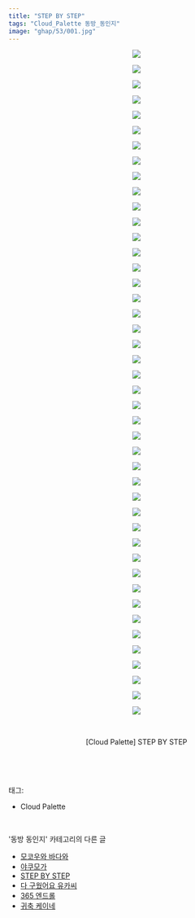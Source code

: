 ```yaml
---
title: "STEP BY STEP"
tags: "Cloud_Palette 동방_동인지"
image: "ghap/53/001.jpg"
---
```

<div class="article">
<p style="text-align: center; clear: none; float: none;"><img src="{{ site.nasurl }}/ghap/53/001.jpg"/></p>
<p style="text-align: center; clear: none; float: none;"><img src="{{ site.nasurl }}/ghap/53/002.png"/></p>
<p style="text-align: center; clear: none; float: none;"><img src="{{ site.nasurl }}/ghap/53/003.jpg"/></p>
<p style="text-align: center; clear: none; float: none;"><img src="{{ site.nasurl }}/ghap/53/004.jpg"/></p>
<p style="text-align: center; clear: none; float: none;"><img src="{{ site.nasurl }}/ghap/53/005.jpg"/></p>
<p style="text-align: center; clear: none; float: none;"><img src="{{ site.nasurl }}/ghap/53/006.jpg"/></p>
<p style="text-align: center; clear: none; float: none;"><img src="{{ site.nasurl }}/ghap/53/007.jpg"/></p>
<p style="text-align: center; clear: none; float: none;"><img src="{{ site.nasurl }}/ghap/53/008.jpg"/></p>
<p style="text-align: center; clear: none; float: none;"><img src="{{ site.nasurl }}/ghap/53/009.jpg"/></p>
<p style="text-align: center; clear: none; float: none;"><img src="{{ site.nasurl }}/ghap/53/010.jpg"/></p>
<p style="text-align: center; clear: none; float: none;"><img src="{{ site.nasurl }}/ghap/53/011.jpg"/></p>
<p style="text-align: center; clear: none; float: none;"><img src="{{ site.nasurl }}/ghap/53/012.jpg"/></p>
<p style="text-align: center; clear: none; float: none;"><img src="{{ site.nasurl }}/ghap/53/013.jpg"/></p>
<p style="text-align: center; clear: none; float: none;"><img src="{{ site.nasurl }}/ghap/53/014.jpg"/></p>
<p style="text-align: center; clear: none; float: none;"><img src="{{ site.nasurl }}/ghap/53/015.jpg"/></p>
<p style="text-align: center; clear: none; float: none;"><img src="{{ site.nasurl }}/ghap/53/016.jpg"/></p>
<p style="text-align: center; clear: none; float: none;"><img src="{{ site.nasurl }}/ghap/53/017.jpg"/></p>
<p style="text-align: center; clear: none; float: none;"><img src="{{ site.nasurl }}/ghap/53/018.jpg"/></p>
<p style="text-align: center; clear: none; float: none;"><img src="{{ site.nasurl }}/ghap/53/019.jpg"/></p>
<p style="text-align: center; clear: none; float: none;"><img src="{{ site.nasurl }}/ghap/53/020.jpg"/></p>
<p style="text-align: center; clear: none; float: none;"><img src="{{ site.nasurl }}/ghap/53/021.jpg"/></p>
<p style="text-align: center; clear: none; float: none;"><img src="{{ site.nasurl }}/ghap/53/022.jpg"/></p>
<p style="text-align: center; clear: none; float: none;"><img src="{{ site.nasurl }}/ghap/53/023.jpg"/></p>
<p style="text-align: center; clear: none; float: none;"><img src="{{ site.nasurl }}/ghap/53/024.jpg"/></p>
<p style="text-align: center; clear: none; float: none;"><img src="{{ site.nasurl }}/ghap/53/025.jpg"/></p>
<p style="text-align: center; clear: none; float: none;"><img src="{{ site.nasurl }}/ghap/53/026.jpg"/></p>
<p style="text-align: center; clear: none; float: none;"><img src="{{ site.nasurl }}/ghap/53/027.jpg"/></p>
<p style="text-align: center; clear: none; float: none;"><img src="{{ site.nasurl }}/ghap/53/028.jpg"/></p>
<p style="text-align: center; clear: none; float: none;"><img src="{{ site.nasurl }}/ghap/53/029.jpg"/></p>
<p style="text-align: center; clear: none; float: none;"><img src="{{ site.nasurl }}/ghap/53/030.jpg"/></p>
<p style="text-align: center; clear: none; float: none;"><img src="{{ site.nasurl }}/ghap/53/031.jpg"/></p>
<p style="text-align: center; clear: none; float: none;"><img src="{{ site.nasurl }}/ghap/53/032.jpg"/></p>
<p style="text-align: center; clear: none; float: none;"><img src="{{ site.nasurl }}/ghap/53/033.jpg"/></p>
<p style="text-align: center; clear: none; float: none;"><img src="{{ site.nasurl }}/ghap/53/034.jpg"/></p>
<p style="text-align: center; clear: none; float: none;"><img src="{{ site.nasurl }}/ghap/53/035.jpg"/></p>
<p style="text-align: center; clear: none; float: none;"><img src="{{ site.nasurl }}/ghap/53/036.jpg"/></p>
<p style="text-align: center; clear: none; float: none;"><img src="{{ site.nasurl }}/ghap/53/037.jpg"/></p>
<p style="text-align: center; clear: none; float: none;"><img src="{{ site.nasurl }}/ghap/53/038.jpg"/></p>
<p style="text-align: center; clear: none; float: none;"><img src="{{ site.nasurl }}/ghap/53/039.jpg"/></p>
<p style="text-align: center; clear: none; float: none;"><img src="{{ site.nasurl }}/ghap/53/040.jpg"/></p>
<p style="text-align: center; clear: none; float: none;"><img src="{{ site.nasurl }}/ghap/53/041.jpg"/></p>
<p style="text-align: center; clear: none; float: none;"><img src="{{ site.nasurl }}/ghap/53/042.jpg"/></p>
<p style="text-align: center; clear: none; float: none;"><img src="{{ site.nasurl }}/ghap/53/043.jpg"/></p>
<p style="text-align: center; clear: none; float: none;"><img src="{{ site.nasurl }}/ghap/53/044.jpg"/></p>
<p style="text-align: center; clear: none; float: none;"><br/></p>
<p style="text-align: center; clear: none; float: none;">[Cloud Palette] STEP BY STEP</p>
<p><br/></p>
</div><br/>
<div class="tagTrail">
<p>태그: </p>
<ul>
<li>Cloud Palette</li>
</ul>
</div><br/>
<div class="another">
<p>'동방 동인지' 카테고리의 다른 글</p>
<ul>
<li><a href="/2016-06-16-ghap_56">모코우와 바다와</a></li>
<li><a href="/2016-06-16-ghap_55">야쿠모가</a></li>
<li><a href="/2016-06-16-ghap_53">STEP BY STEP</a></li>
<li><a href="/2016-06-16-ghap_52">다 구웠어요 유카씨</a></li>
<li><a href="/2016-06-16-ghap_51">365 엔드롤</a></li>
<li><a href="/2016-06-16-ghap_49">귀축 케이네</a></li>
</ul>
</div><br/>
<div class="cb_module cb_fluid">
<div class="cb_wrt cb_profile">
</div><!-- commentList close -->
</div><br/>
